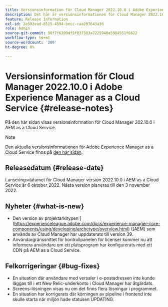 ```yaml
---
title: Versionsinformation för Cloud Manager 2022.10.0 i Adobe Experience Manager as a Cloud Service
description: Det här är versionsinformationen för Cloud Manager 2022.10.0 i AEM as a Cloud Service.
feature: Release Information
exl-id: 2e502ead-8515-4594-becc-caa207643a36
role: Admin
source-git-commit: 90f7f6209df5f837583a7225940a5984551f6622
workflow-type: tm+mt
source-wordcount: '209'
ht-degree: 0%

---
```


# Versionsinformation för Cloud Manager 2022.10.0 i Adobe Experience Manager as a Cloud Service {#release-notes}

På den här sidan visas versionsinformation för Cloud Manager 202.10.0 i AEM as a Cloud Service.

>[!NOTE]
>
>Den aktuella versionsinformationen för Adobe Experience Manager as a Cloud Service finns på [den här sidan](/help/release-notes/release-notes-cloud/release-notes-current.md).

## Releasedatum {#release-date}

Lanseringsdatumet för Cloud Manager version 2022.10.0 i AEM as a Cloud Service är 6 oktober 2022. Nästa version planeras till den 3 november 2022.

## Nyheter {#what-is-new}

* Den version av projektarkitypen ](https://experienceleague.adobe.com/docs/experience-manager-core-components/using/developing/archetype/overview.html) ([AEM) som används av Cloud Manager har uppdaterats till version 39.
* Användargränssnittet för kontrollpanelen för licenser kommer nu att informera användare om ett platsprogram har konfigurerats med ett CDN på AEM as a Cloud Service.

## Felkorrigeringar {#bug-fixes}

* En situation där användare med versaler i e-postadressen inte kunde läggas till i ett New Relic-underkonto i Cloud Manager har åtgärdats.
* Screens-lösningen visas nu om det finns flera lösningar i programmet.
* En situation har korrigerats där körningen av pipeline i frontend inte skulle starta när miljön hade statusen UPDATING.
